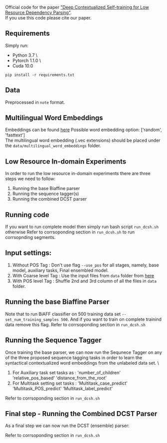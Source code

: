 Official code for the paper ["Deep Contextualized Self-training for Low Resource Dependency Parsing"](https://www.mitpressjournals.org/doi/pdf/10.1162/tacl_a_00294).\
If you use this code please cite our paper.

## Requirements
Simply run:

* Python 3.7 \
* Pytorch 1.1.0 \
* Cuda 10.0 

```
pip install -r requirements.txt
```
## Data
Preprocessed in `note` format.

## Multilingual Word Embeddings
Embeddings can be found [here](https://drive.google.com/drive/folders/15z28d-boFhhZMdriJZY4tNcZeHiL-naW?usp=sharing)
Possible word embedding option: ['random', 'fasttext'] \
The multilingual word embedding (.vec extensions) should be placed under the `data/multilingual_word_embeddings` folder.


## Low Resource In-domain Experiments
In order to run the low resource in-domain experiments there are three steps we need to follow:
1. Running the base Biaffine parser
2. Running the sequence tagger(s)
3. Running the combined DCST parser

## Running code
If you want to run complete model then simply run bash script `run_dcsh.sh` otherwise
Refer to corrsoponding section in `run_dcsh.sh` to run corrsopnding segments.

## Input settings:
1. Without POS Tag       : Don't use flag `--use_pos` for all stages, namely, base model, auxiliary tasks, Final ensembled model.
2. With Coarse level Tag : Use the input files from `data` folder from [here](https://drive.google.com/drive/folders/15z28d-boFhhZMdriJZY4tNcZeHiL-naW?usp=sharing) 
3. With POS level Tag    : Shuffle 2nd and 3rd column of all the files in  `data` folder.

## Running the base Biaffine Parser
Note that to run BiAFF classifier on 500 training data set `--set_num_training_samples 500`. And if you want to train on complete trainind data remove this flag. 
Refer to corrsoponding section in `run_dcsh.sh`

## Running the Sequence Tagger
Once training the base parser, we can now run the Sequnece Tagger on any of the three proposed sequence tagging tasks in order to learn the syntactical contextualized word embeddings from the unlabeled data set. \
1. For Auxiliary task set tasks as : 'number_of_children' 'relative_pos_based' 'distance_from_the_root'
2. For Multitask setting set tasks : 'Multitask_case_predict' 'Multitask_POS_predict' 'Multitask_label_predict'

Refer to corrsoponding section in `run_dcsh.sh`

## Final step - Running the Combined DCST Parser
As a final step we can now run the DCST (ensemble) parser:

Refer to corrsoponding section in `run_dcsh.sh`

